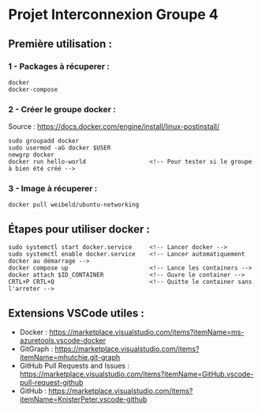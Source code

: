 # Projet Interconnexion Groupe 4

## Première utilisation :

### 1 - Packages à récuperer :
    docker
    docker-compose

### 2 - Créer le groupe docker :
Source : https://docs.docker.com/engine/install/linux-postinstall/

    sudo groupadd docker
    sudo usermod -aG docker $USER
    newgrp docker
    docker run hello-world                  <!-- Pour tester si le groupe à bien été créé -->

### 3 - Image à récuperer :
    docker pull weibeld/ubuntu-networking

## Étapes pour utiliser docker : 
    sudo systemctl start docker.service     <!-- Lancer docker -->
    sudo systemctl enable docker.service    <!-- Lancer automatiquement docker au démarrage -->
    docker compose up                       <!-- Lance les containers -->
    docker attach $ID_CONTAINER             <!-- Ouvre le container -->
    CRTL+P CRTL+Q                           <!-- Quitte le container sans l'arreter -->

## Extensions VSCode utiles :
  - Docker : https://marketplace.visualstudio.com/items?itemName=ms-azuretools.vscode-docker
  - GitGraph : https://marketplace.visualstudio.com/items?itemName=mhutchie.git-graph
  - GitHub Pull Requests and Issues : https://marketplace.visualstudio.com/items?itemName=GitHub.vscode-pull-request-github
  - GitHub : https://marketplace.visualstudio.com/items?itemName=KnisterPeter.vscode-github
